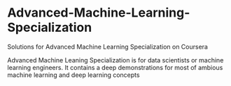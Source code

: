 # Advanced-Machine-Learning-Specialization
Solutions for Advanced Machine Learning Specialization on Coursera

Advanced Machine Leaning Specialization is for data scientists or machine learning engineers. It contains a deep demonstrations for most of ambious machine learning and deep learning concepts
